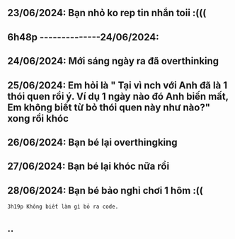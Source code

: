 ## 23/06/2024: Bạn nhỏ ko rep tin nhắn toii :(((
## 6h48p --------------24/06/2024: 
## 24/06/2024: Mới sáng ngày ra đã overthinking
## 25/06/2024: Em hỏi là " Tại vì nch với Anh đã là 1 thói quen rồi ý. Ví dụ 1 ngày nào đó Anh biến mất, Em không biết từ bỏ thói quen này như nào?" xong rồi khóc
## 26/06/2024: Bạn bé lại overthingking
## 27/06/2024: Bạn bé lại khóc nữa rồi
## 28/06/2024: Bạn bé bảo nghỉ chơi 1 hôm :((
```sh 
3h19p Không biết làm gì bỏ ra code.
```
## ..
